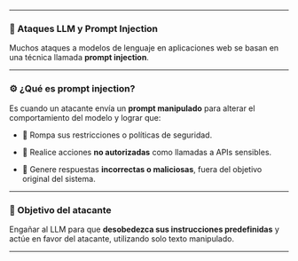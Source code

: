 
---

### 🧨 Ataques LLM y Prompt Injection 

Muchos ataques a modelos de lenguaje en aplicaciones web se basan en una técnica llamada **prompt injection**.

---

### ⚙️ ¿Qué es prompt injection?

Es cuando un atacante envía un **prompt manipulado** para alterar el comportamiento del modelo y lograr que:

- 🛑 Rompa sus restricciones o políticas de seguridad.
    
- 🔐 Realice acciones **no autorizadas** como llamadas a APIs sensibles.
    
- 🧾 Genere respuestas **incorrectas o maliciosas**, fuera del objetivo original del sistema.
    

---

### 🎯 Objetivo del atacante

Engañar al LLM para que **desobedezca sus instrucciones predefinidas** y actúe en favor del atacante, utilizando solo texto manipulado.

---
